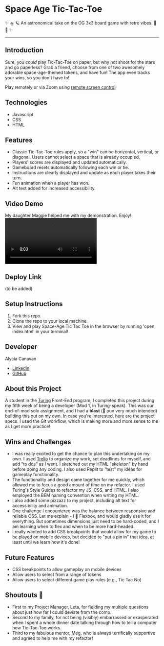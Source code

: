 # Space Age Tic-Tac-Toe
✨ 🛸 🪐  An astronomical take on the OG 3x3 board game with retro vibes. 🌙 🚀 ✨ 

*********

## Introduction
Sure, you *could* play Tic-Tac-Toe on paper, but why not shoot for the stars and go paperless? Grab a friend, choose from one of two
awesomely adorable space-age-themed tokens, and have fun! The app even tracks your wins, so you don't have to!

Play remotely or via Zoom using [remote screen control](https://support.zoom.us/hc/en-us/articles/201362673-Requesting-or-giving-remote-control)!

## Technologies
* Javascript     
* CSS     
* HTML

## Features
* Classic Tic-Tac-Toe rules apply, so a "win" can be horizontal, vertical, or diagonal. Users cannot select a space that is already occupied.    
* Players' scores are displayed and updated automatically.   
* Gameboard resets automatically following each win or tie.
* Instructions are clearly displayed and update as each player takes their turn.      
* Fun animation when a player has won.    
* Alt text added for increased accessibility.

## Video Demo
My daughter Maggie helped me with my demonstration. Enjoy!      
![Tic Tac Toe Demo](https://user-images.githubusercontent.com/105533317/183779624-bce7d108-5efa-452a-813a-740a35870cde.mp4)          

## Deploy Link
(to be added)

## Setup Instructions
1. Fork this repo.
2. Clone the repo to your local machine.
3. View and play Space-Age Tic Tac Toe in the browser by running 'open index.html' in your terminal!

## Developer
Alycia Canavan 
* [LinkedIn](www.linkedin.com/in/alycia-canavan)    
* [GitHub](https://github.com/alyciacan)    

## About this Project
  A student in the [Turing](https://turing.edu/) Front-End program, I completed this project during my fifth week of being a developer (Mod 1, in Turing-speak). This was our end-of-mod solo assignment, and I had a **blast** (🚀 pun very much intended) building this out on my own. In case you're interested, [here](https://frontend.turing.edu/projects/module-1/tic-tac-toe-solo-v2.html) are the project specs. I used the Git workflow, which is making more and more sense to me as I get more practice!

## Wins and Challenges
* I was really excited to get the chance to plan this undertaking on my own. I used [Trello](https://trello.com/alyciacanavan/boards) to organize my work, set deadlines for myself, and add "to dos" as I went. I sketched out my HTML "skeleton" by hand before doing any coding. I also used Replit to "test" my ideas for gameplay functionality.    
* The functionality and design came together for me quickly, which allowed me to focus a good amount of time on my refactor. I used Turing's Style Guides to refactor my JS, CSS, and HTML. I also employed the BEM naming convention when writing my HTML.     
* I also added some pizzazz to my project, including alt text for accessibility and animation.    
* One challenge I encountered was the balance between responsive and reliable CSS. Let me explain - I 💜 Flexbox, and would gladly use it for everything. But sometimes dimensions just need to be hard-coded, and I am learning when to flex and when to be more hard-headed.
* I really wanted to add CSS breakpoints that would allow for my game to be played on mobile devices, but decided to "put a pin in" that idea, at least until we learn how it's done!

## Future Features
* CSS breakpoints to allow gameplay on mobile devices
* Allow users to select from a range of tokens
* Allow users to select different game play rules (e.g., Tic Tac No)

## Shoutouts 📣 
* First to my Project Manager, Leta, for fielding my multiple questions about just how far I could deviate from the comp.
* Second to my family, for not being (visibly) embarrassed or exasperated when I spent a whole dinner date talking through how to tell a computer how Tic-Tac-Toe works.    
* Third to my fabulous mentor, Meg, who is always terrifically supportive and agreed to help me with my refactor!   
